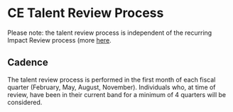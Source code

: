 # CE Talent Review Process

Please note: the talent review process is independent of the recurring Impact Review process (more [here](../../../benefits-pay-perks/pay-expenses/compensation/index.md#commissions-and-bonuses).

## Cadence

The talent review process is performed in the first month of each fiscal quarter (February, May, August, November). Individuals who, at time of review, have been in their current band for a minimum of 4 quarters will be considered.
